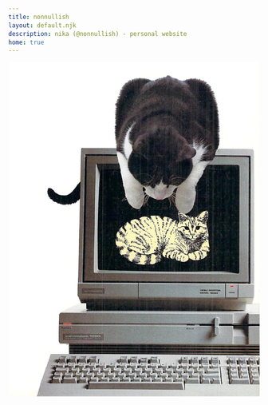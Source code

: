 ```yaml
---
title: nonnullish
layout: default.njk
description: nika (@nonnullish) - personal website
home: true
---
```

<img class="cat" src="/cat.webp"/>
